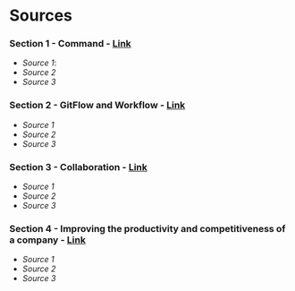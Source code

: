 # Sources

### Section 1 - Command - [Link]()
- *Source 1*: []()
- *Source 2*
- *Source 3*

### Section 2 - GitFlow and Workflow - [Link]()
- *Source 1*
- *Source 2*
- *Source 3*

### Section 3 - Collaboration - [Link]()
- *Source 1*
- *Source 2*
- *Source 3*

### Section 4 - Improving the productivity and competitiveness of a company - [Link]()
- *Source 1*
- *Source 2*
- *Source 3*
